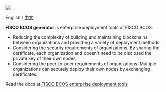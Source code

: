 ![](https://github.com/FISCO-BCOS/FISCO-BCOS/raw/release-2.0.1/docs/images/FISCO_BCOS_Logo.svg?sanitize=true)

English / [中文](docs/README_CN.md)

**FISCO BCOS generator** is enterprise deployment tools of FISCO BCOS.

- Reducing the complexity of building and maintaining blockchains between organizations and providing a variety of deployment methods.
- Considering the security requirements of organizations. By sharing the certificate, each organization and doesn't need to be disclosed the private key of their own nodes.
- Considering the peer-to-peer requirements of organizations. Multiple organizations can securely deploy their own nodes by exchanging certificates.

Read the docs at [FISCO BCOS enterprise  deployment tools](https://fisco-bcos-documentation.readthedocs.io/zh_CN/feature-2.0.0/docs/enterprise/index.html)